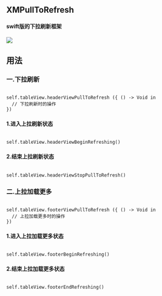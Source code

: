 ## XMPullToRefresh
#### swift版的下拉刷新框架

![](https://github.com/lyimin/XMPullToRefresh/blob/master/XMPullToRefreshDemo/XMPullToRefresh.gif)

## 用法
### 一.下拉刷新
<pre><code>
self.tableView.headerViewPullToRefresh ({ () -> Void in
  // 下拉刷新时的操作
})
</code></pre>

#### 1.进入上拉刷新状态
<pre><code>
self.tableView.headerViewBeginRefreshing()
</code></pre>

#### 2.结束上拉刷新状态
<pre><code>
self.tableView.headerViewStopPullToRefresh()
</code></pre>

### 二.上拉加载更多
<pre><code>
self.tableView.footerViewPullToRefresh ({ () -> Void in
  // 上拉加载更多时的操作
})
</code></pre>

#### 1.进入上拉加载更多状态
<pre><code>
self.tableView.footerBeginRefreshing()
</code></pre>

#### 2.结束上拉加载更多状态
<pre><code>
self.tableView.footerEndRefreshing()
</code></pre>
